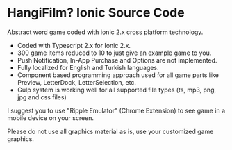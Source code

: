 # HangiFilm? Ionic Source Code

Abstract word game coded with ionic 2.x cross platform technology.

* Coded with Typescript 2.x for Ionic 2.x.
* 300 game items reduced to 10 to just give an example game to you.
* Push Notification, In-App Purchase and Options are not implemented.
* Fully localized for English and Turkish languages.
* Component based programming approach used for all game parts like Preview, LetterDock, LetterSelection, etc.
* Gulp system is working well for all supported file types (ts, mp3, png, jpg and css files)

I suggest you to use "Ripple Emulator" (Chrome Extension) to see game in a mobile device on your screen.

Please do not use all graphics material as is, use your customized game graphics.
